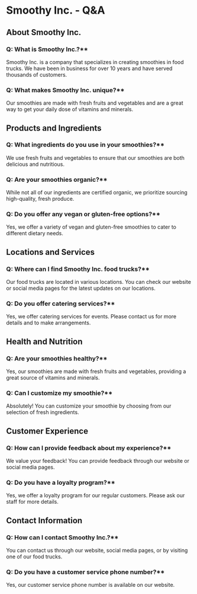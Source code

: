 # Smoothy Inc. - Q&A

## About Smoothy Inc.

### Q: What is Smoothy Inc.?**  
Smoothy Inc. is a company that specializes in creating smoothies in food trucks. We have been in business for over 10 years and have served thousands of customers.

### Q: What makes Smoothy Inc. unique?**  
Our smoothies are made with fresh fruits and vegetables and are a great way to get your daily dose of vitamins and minerals.

## Products and Ingredients

### Q: What ingredients do you use in your smoothies?**  
We use fresh fruits and vegetables to ensure that our smoothies are both delicious and nutritious.

### Q: Are your smoothies organic?**  
While not all of our ingredients are certified organic, we prioritize sourcing high-quality, fresh produce.

### Q: Do you offer any vegan or gluten-free options?**  
Yes, we offer a variety of vegan and gluten-free smoothies to cater to different dietary needs.

## Locations and Services

### Q: Where can I find Smoothy Inc. food trucks?**  
Our food trucks are located in various locations. You can check our website or social media pages for the latest updates on our locations.

### Q: Do you offer catering services?**  
Yes, we offer catering services for events. Please contact us for more details and to make arrangements.

## Health and Nutrition

### Q: Are your smoothies healthy?**  
Yes, our smoothies are made with fresh fruits and vegetables, providing a great source of vitamins and minerals.

### Q: Can I customize my smoothie?**  
Absolutely! You can customize your smoothie by choosing from our selection of fresh ingredients.

## Customer Experience

### Q: How can I provide feedback about my experience?**  
We value your feedback! You can provide feedback through our website or social media pages.

### Q: Do you have a loyalty program?**  
Yes, we offer a loyalty program for our regular customers. Please ask our staff for more details.

## Contact Information

### Q: How can I contact Smoothy Inc.?**  
You can contact us through our website, social media pages, or by visiting one of our food trucks.

### Q: Do you have a customer service phone number?**  
Yes, our customer service phone number is available on our website.
